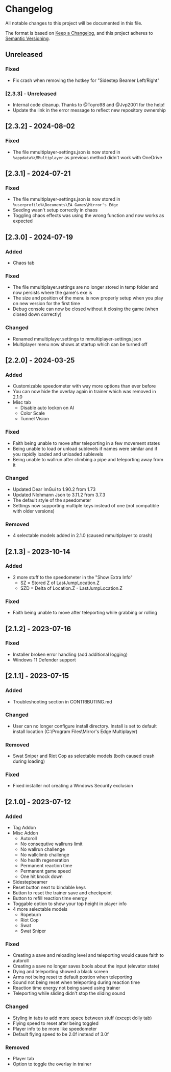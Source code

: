 # Changelog

All notable changes to this project will be documented in this file.

The format is based on [Keep a Changelog](https://keepachangelog.com/en/1.0.0/),
and this project adheres to [Semantic Versioning](https://semver.org/spec/v2.0.0.html).

## Unreleased

### Fixed

- Fix crash when removing the hotkey for "Sidestep Beamer Left/Right"

### [2.3.3] - Unreleased

- Internal code cleanup. Thanks to @Toyro98 and @Jvp2001 for the help!
- Update the link in the error message to reflect new repository ownership

## [2.3.2] - 2024-08-02

### Fixed

- The file mmultiplayer-settings.json is now stored in `%appdata%\MMultiplayer` as previous method didn't work with OneDrive

## [2.3.1] - 2024-07-21

### Fixed

- The file mmultiplayer-settings.json is now stored in `%userprofile%\Documents\EA Games\Mirror's Edge`
- Seeding wasn't setup correctly in chaos
- Toggling chaos effects was using the wrong function and now works as expected

## [2.3.0] - 2024-07-19

### Added

- Chaos tab

### Fixed

- The file mmultiplayer.settings are no longer stored in temp folder and now persists where the game's exe is
- The size and position of the menu is now properly setup when you play on new version for the first time
- Debug console can now be closed without it closing the game (when closed down correctly)

### Changed

- Renamed mmultiplayer.settings to mmultiplayer-settings.json
- Multiplayer menu now shows at startup which can be turned off

## [2.2.0] - 2024-03-25

### Added

- Customizable speedometer with way more options than ever before
- You can now hide the overlay again in trainer which was removed in 2.1.0
- Misc tab
  - Disable auto lockon on AI
  - Color Scale
  - Tunnel Vision

### Fixed

- Faith being unable to move after teleporting in a few movement states
- Being unable to load or unload sublevels if names were similar and if you rapidly loaded and unloaded sublevels
- Being unable to wallrun after climbing a pipe and teleporting away from it

### Changed

- Updated Dear ImGui to 1.90.2 from 1.73
- Updated Nlohmann Json to 3.11.2 from 3.7.3
- The default style of the speedometer
- Settings now supporting multiple keys instead of one (not compatible with older versions)

### Removed

- 4 selectable models added in 2.1.0 (caused mmultiplayer to crash)

## [2.1.3] - 2023-10-14

### Added

- 2 more stuff to the speedometer in the "Show Extra Info"
  - SZ = Stored Z of LastJumpLocation.Z
  - SZD = Delta of Location.Z - LastJumpLocation.Z

### Fixed

- Faith being unable to move after teleporting while grabbing or rolling

## [2.1.2] - 2023-07-16

### Fixed

- Installer broken error handling (add additional logging)
- Windows 11 Defender support

## [2.1.1] - 2023-07-15

### Added

- Troubleshooting section in CONTRIBUTING.md

### Changed

- User can no longer configure install directory. Install is set to default install location (C:\Program Files\Mirror's Edge Multiplayer)

### Removed

- Swat Sniper and Riot Cop as selectable models (both caused crash during loading)

### Fixed

- Fixed installer not creating a Windows Security exclusion

## [2.1.0] - 2023-07-12

### Added

- Tag Addon
- Misc Addon
  - Autoroll
  - No consequtive wallruns limit
  - No wallrun challenge
  - No wallclimb challenge
  - No health regeneration
  - Permanent reaction time
  - Permanent game speed
  - One hit knock down
- Sidestepbeamer
- Reset button next to bindable keys
- Button to reset the trainer save and checkpoint
- Button to refill reaction time energy
- Toggable option to show your top height in player info
- 4 more selectable models
  - Ropeburn
  - Riot Cop
  - Swat
  - Swat Sniper

### Fixed

- Creating a save and reloading level and teleporting would cause faith to autoroll
- Creating a save no longer saves bools about the input (elevator state)
- Dying and teleporting showed a black screen
- Arms not being reset to default postion when teleporting
- Sound not being reset when teleporting during reaction time
- Reaction time energy not being saved using trainer
- Teleporting while sliding didn't stop the sliding sound
  
### Changed

- Styling in tabs to add more space between stuff (except dolly tab)  
- Flying speed to reset after being toggled
- Player info to be more like speedometer
- Default flying speed to be 2.0f instead of 3.0f

### Removed

- Player tab
- Option to toggle the overlay in trainer
